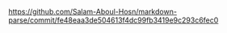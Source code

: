 https://github.com/Salam-Aboul-Hosn/markdown-parse/commit/fe48eaa3de504613f4dc99fb3419e9c293c6fec0 
